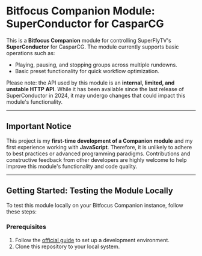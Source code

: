 # Bitfocus Companion Module: SuperConductor for CasparCG

This is a **Bitfocus Companion** module for controlling SuperFlyTV's **SuperConductor** for CasparCG. The module currently supports basic operations such as:

- Playing, pausing, and stopping groups across multiple rundowns.
- Basic preset functionality for quick workflow optimization.

Please note: the API used by this module is an **internal, limited, and unstable HTTP API**. While it has been available since the last release of SuperConductor in 2024, it may undergo changes that could impact this module's functionality.

---

## Important Notice
This project is my **first-time development of a Companion module** and my first experience working with **JavaScript**. Therefore, it is unlikely to adhere to best practices or advanced programming paradigms. Contributions and constructive feedback from other developers are highly welcome to help improve this module's functionality and code quality.

---

## Getting Started: Testing the Module Locally

To test this module locally on your Bitfocus Companion instance, follow these steps:

### Prerequisites
1. Follow the [official guide](https://github.com/bitfocus/companion-module-base/wiki) to set up a development environment.
2. Clone this repository to your local system.